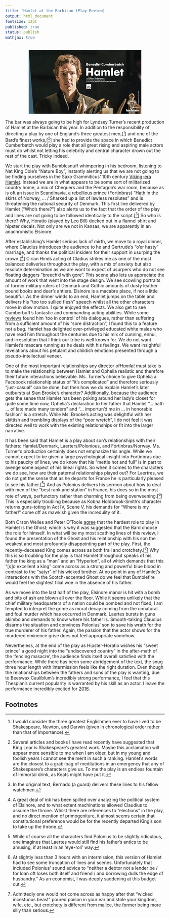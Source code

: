 ```yaml
---
title: 'Hamlet at the Barbican (Play Review)'
output: html_document
fontsize: 12pt
published: true
status: publish
mathjax: true
---
```


<p align="center">
  <img src="/figures/hamlet-1.jpg">
</p>

The bar was always going to be high for Lyndsey Turner’s recent production of Hamlet at the Barbican this year. In addition to the responsibility of directing a play by one of England’s three greatest men,[[^1]] and one of the Bard’s finest works,[[^2]] she had to provide the space in which Benedict Cumberbatch would play a role that all great rising and aspiring male actors must do whilst not letting his celebrity and central character drown out the rest of the cast. Tricky indeed.

We start the play with Bumblesnuff whimpering in his bedroom, listening to Nat King Cole’s “Nature Boy”, instantly alerting us that we are not going to be finding ourselves in the Saxo Grammiticus’ 10th century [Viking-era Hamlet](https://www.youtube.com/watch?v=ei0fnP9s0KA). Instead we are in what appears to be some sort of militarized country home, a mix of Chequers and the Pentagon’s war room, because as is oft an issue in Scandinavia, a rebellious prince (Fortinbras) “Hath in the skirts of Norway, … / Sharked up a list of lawless resolutes” and is threatening the national security of Denmark. This first line delivered by Hamlet (“Who’s there?”) also alerts us to the fact that the order of the play and lines are not going to be followed identically to the script.[[^3]] So who is there? Why, Horatio (played by Leo Bill) decked out in a flannel shirt and hipster decals. Not only are we not in Kansas, we are apparently in an anachronistic Elsinore.

After establishing’s Hamlet serious lack of mirth, we move to a royal dinner, where Claudius introduces the audience to he and Gertrude’s “o’er hasty” marriage, and thanks the political insiders for their support in usurping the crown.[[^4]] Cirian Hinds acting of Cladius strikes me as one of the most balanced deliveries throughout the play, with a mix of anxiety but also resolute determination as we are wont to expect of usurpers who do not see floating daggers “breech’d with gore”. This scene also lets us appreciate the amount of work that went into the stage design. We see scowling portraits of former military rulers of Denmark and Gothic amounts of dusty leather bound books and deer’s antlers. Elsinore is a macabre place, if not a little beautiful. As the dinner winds to an end, Hamlet jumps on the table and delivers his “too too sullied flesh” speech whilst all the other characters move in slow motion. I quite enjoyed the effects. We also get to see Cumberbuff’s fantastic and commanding acting abilities. While some [reviews](http://www.theguardian.com/stage/2015/aug/30/hamlet-review-benedict-cumberbatch-the-sanest-of-danes-observer) found him ‘too in control’ of his dialogues, rather than suffering from a sufficient amount of his “sore distraction”, I found this to a feature not a bug. Hamlet has delighted over-privileged educated white males who have read him throughout the centuries due to his mix of cunning, ennui, and irresolution that I think our tribe is well known for. We do not want Hamlet’s mascara running as he deals with his feelings. We want insightful revelations about his petulant and childish emotions presented through a pseudo-intellectual veneer.

One of the most important relationships any director of*Hamlet* must take is to make the relationship between Hamlet and Ophelia realistic and therefore their future interactions believable. Ms. Turner’s choice to give Ophelia a Facebook relationship status of “it’s complicated” and therefore seriously “just-casual” can be done, but then how we do explain Hamlet’s later outbursts at Sian Brooke’s character? Additionally, because the audience gets the sense that Hamlet has been poking around her lady’s closet for quite some time now, Ophelia’s declaration to her father that Hamlet “… hath … of late made many tenders” and “… importun’d me in … in honorable fashion” is a stretch. While Ms. Brooke’s acting was delightful with her skittish and trembling displays of the “poor wretch”, I do not feel it was directed well to work with the existing relationships or fit into the larger narrative.

It has been said that Hamlet is a play about son’s relationships with their fathers: Hamlet/Denmark, Laerters/Polonious, and Fortinbras/Norway. Ms. Turner’s production certainly does not emphasize this angle. While we cannot expect to be given a large psychological insight into Fortinbras due to his paucity of lines, we do know that his “mettle hot and full” is in part to avenge some aspect of his lineal rights. So when it comes to the characters we do see, how are their paternal relationships played out? For Laertres, we do not get the sense that as he departs for France he is particularly pleased to see his father.[[^5]] And as Polonius delivers his sermon about how to deal with men of the “best rank and station” in France, his does so in the most rote of ways, perfunctory rather than charming from being overweening.[[^6]] This is especially troubling because as Kobna Holdbrook-Smith’s character returns guns-toting in Act IV, Scene V, his demands for “Where is my father!” come off as mawkish given the incredulity of it.

Both Orson Welles and Peter O’Toole [agree](https://www.youtube.com/watch?v=smMa38CZCSU) that the hardest role to play in Hamlet is the Ghost; which is why it was suggested that the Bard choose the role for himself. In what will be my most scathing lines of this review, I found the presentation of the Ghost and his relationship with his son the weakest and most profoundly disappointing part of the play. First, the recently-deceased King comes across as both frail and crotchety.[[^7]] Why this is so troubling for the play is that Hamlet throughout speaks of his father the king as a “man” and an “Hyperion”, all of which demands that this “[s]o excellent a king” come across as a strong and powerful blue blood in contrast to the “satyr” of his wicked brother. At no point in any of Hamlet’s interactions with the Scotch-accented Ghost do we feel that Bumblefire would feel the slightest filial woe in the absence of his father.

As we move into the last half of the play, Elsinore manor is hit with a bomb and bits of ash are blown all over the floor. While it seems unlikely that the chief military headquarters of a nation could be bombed and not fixed, I am tempted to interpret the grime as moral decay coming from the unnatural and foul murder which has occurred in Denmark. Laertes bursts in guns akimbo and demands to know where his father is. Smooth-talking Claudius disarms the situation and convinces Polonius’ son to save his wrath for the true murderer of his father. Again, the passion that the actor shows for the murdered eminence grise does not feel appropriate somehow.

Nevertheless, at the end of the play as Hipster-Horatio wishes his “sweet prince” a good night into the “undiscovered country” in the after-math of the ‘fencing masacre’, the audience finds itself overall satisfied with the performance. While there has been some abridgement of the text, the snug three hour length with intermission feels like the right duration. Even though the relationships between the fathers and sons of the play is wanting, due to Beeswax Cauliblum’s incredibly strong performance, I feel that this Thespian’s current popularity is warranted by his skill as an actor. I leave the performance incredibly excited for [2016](https://www.youtube.com/watch?v=lAai7yjv6v4).

## Footnotes

[^1]: I would consider the three greatest Englishmen ever to have lived to be Shakespeare, Newton, and Darwin (given in chronological order rather than that of importance).

[^2]: Several articles and books I have read recently have suggested that King Lear is Shakespeare’s greatest work. Maybe this acclamation will appear more sensible to me when I am older, but in my young and foolish years I cannot see the merit in such a ranking. Hamlet’s words are the closest to a grab-bag of meditations in an emergency that any of Shakespeare’s characters give us. To me the play is an endless fountain of immortal drink, as Keats might have put it. 

[^3]: In the original text, Bernado (a guard) delivers these lines to his fellow watchmen.

[^4]: A great deal of ink has been spilled over analyzing the political system of Elsinore, and to what extent machinations allowed Claudius to assume the throne. Whilst there are references to “elections” in the play, and no direct mention of primogeniture, it almost seems certain that constitutional preference would be for the recently departed King’s son to take up the throne.

[^5]: While of course all the characters find Polonius to be slightly ridiculous, one imagines that Laertes would still find his father’s antics to be amusing, if at least in an 'eye-roll' way.

[^6]: At slightly less than 3 hours with an intermission, this version of Hamlet had to see some truncation of lines and scenes. Unfortunately that included Polonius’ sound advice to “neither a debtor not a lender be / for loan oft loses both itself and friend / and borrowing dulls the edge of husbandry.” As an economist, I was deeply saddening at this budget cut. 

[^7]: Admittedly one would not come across as happy after that “wicked incestuous beast” poured poison in your ear and stole your kingdom, wife, etc., but crotchety is different from malice, the former being more silly than serious.

